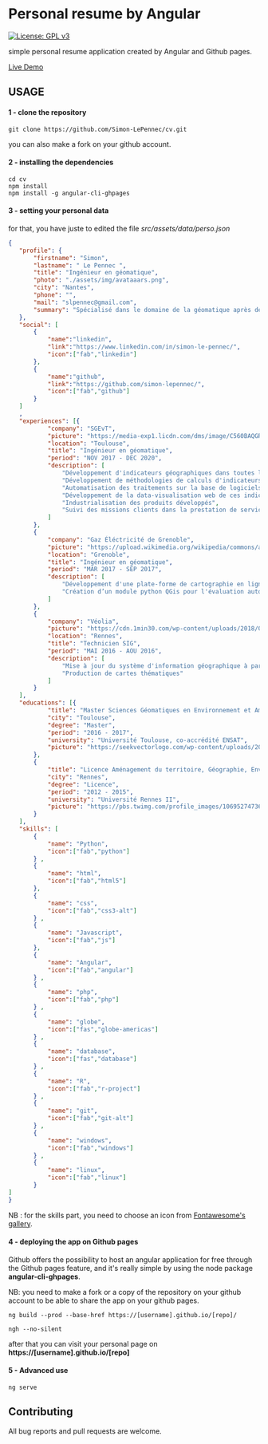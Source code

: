 # Personal resume by Angular
[![License: GPL v3](https://img.shields.io/badge/License-GPLv3-blue.svg)](https://www.gnu.org/licenses/gpl-3.0) 



simple personal resume application created by Angular and Github pages.

 [Live Demo](https://simon-lepennec.github.io/cv)



## USAGE

#### 1 - clone the repository 

```shell
git clone https://github.com/Simon-LePennec/cv.git
```

you can also make a fork on your github account. 

#### 2 - installing the dependencies
```shell
cd cv 
npm install 
npm install -g angular-cli-ghpages
```

#### 3 - setting your personal data

for that, you have juste to edited the file _src/assets/data/perso.json_


 ```json
 {
    "profile": {
        "firstname": "Simon",
        "lastname": " Le Pennec ",
        "title": "Ingénieur en géomatique",
        "photo": "./assets/img/avataaars.png",
        "city": "Nantes",
        "phone": "",
        "mail": "slpennec@gmail.com",
        "summary": "Spécialisé dans le domaine de la géomatique après des études de géographie, je dispose d’une connaissance approfondie des outils de cartographie et de traitement d’images. Je maîtrise les technologies SIG Open Sources me permettant de les exploiter sur l’ensemble de la chaîne de traitement, de la manipulation et l’analyse de la donnée géographique à sa valorisation par la visualisation web."
    },
    "social": [
        {
            "name":"linkedin",
            "link":"https://www.linkedin.com/in/simon-le-pennec/",
            "icon":["fab","linkedin"]
        },
        {
            "name":"github",
            "link":"https://github.com/simon-lepennec/",
            "icon":["fab","github"]
        }
    ]
    ,
    "experiences": [{
            "company": "SGEvT",
            "picture": "https://media-exp1.licdn.com/dms/image/C560BAQGRClS0CmuLvA/company-logo_200_200/0?e=2159024400&v=beta&t=gZZTjAs11J7xvLuECcT6ZlVbBre8KvwSZSqaBLfV508",
            "location": "Toulouse",
            "title": "Ingénieur en géomatique",
            "period": "NOV 2017 - DEC 2020",
            "description": [
                "Développement d'indicateurs géographiques dans toutes les thématiques de l'aménagement du territoire pour l'aide à la décision de politiques publiques",
                "Développement de méthodologies de calculs d'indicateurs",
                "Automatisation des traitements sur la base de logiciels et librairies libres (Pyhton, SQL, R ...)",
                "Développement de la data-visualisation web de ces indicateurs",
                "Industrialisation des produits développés",
                "Suivi des missions clients dans la prestation de services de l'application TEREvAL"
            ]
        },
        {
            "company": "Gaz Éléctricité de Grenoble",
            "picture": "https://upload.wikimedia.org/wikipedia/commons/a/a1/Logo_GEG.jpg",
            "location": "Grenoble",
            "title": "Ingénieur en géomatique",
            "period": "MAR 2017 - SEP 2017",
            "description": [
                "Développement d'une plate-forme de cartographie en ligne pour l'aide à la prospection et l'implantation de projets éoliens, hydro-électriques, photovoltaïques, et de méthanisation.  Mise en place d'une infrastructure PostGIS-GeoServer-OpenLayers sur serveur CentOS, programmation HTML, PHP et JavaScript",
                "Création d’un module python QGis pour l'évaluation automatique de potentiel de puissance d'installations hydro-électrique selon la localisation des centrales"
            ]
        },
        {
            "company": "Véolia",
            "picture": "https://cdn.1min30.com/wp-content/uploads/2018/04/logo-Veolia.jpg",
            "location": "Rennes",
            "title": "Technicien SIG",
            "period": "MAI 2016 - AOU 2016",
            "description": [
                "Mise à jour du système d'information géographique à partir de plans de récolement réseaux issus de la DAO, à l’aide des solutions ArcGis, Autocad et FME",
                "Production de cartes thématiques"
            ]
        }
    ],
    "educations": [{
            "title": "Master Sciences Géomatiques en Environnement et Aménagement (SIGMA)",
            "city": "Toulouse",
            "degree": "Master",
            "period": "2016 - 2017",
            "university": "Université Toulouse, co-accrédité ENSAT",
            "picture": "https://seekvectorlogo.com/wp-content/uploads/2019/09/universite-federale-toulouse-midi-pyrenees-vector-logo-small.png"
        },
        {
            "title": "Licence Aménagement du territoire, Géographie, Environnement",
            "city": "Rennes",
            "degree": "Licence",
            "period": "2012 - 2015",
            "university": "Université Rennes II",
            "picture": "https://pbs.twimg.com/profile_images/1069527473635958784/MftAfLHn_400x400.jpg"
        }
    ],
    "skills": [
        {
            "name": "Python",
            "icon":["fab","python"]
        } , 
        {
            "name": "html",
            "icon":["fab","html5"]
        },
        {
            "name": "css",
            "icon":["fab","css3-alt"]
        } ,
        {
            "name": "Javascript",
            "icon":["fab","js"]
        }, 
        {
            "name": "Angular",
            "icon":["fab","angular"]
        } ,
        {
            "name": "php",
            "icon":["fab","php"]
        } ,
        {
            "name": "globe",
            "icon":["fas","globe-americas"]
        } ,
        {
            "name": "database",
            "icon":["fas","database"]
        } ,
        {
            "name": "R",
            "icon":["fab","r-project"]
        } ,
        {
            "name": "git",
            "icon":["fab","git-alt"]
        } ,
        {
            "name": "windows",
            "icon":["fab","windows"]
        } ,
        {
            "name": "linux",
            "icon":["fab","linux"]
        }
]
}
```

NB : for the skills part, you need to choose an icon from [Fontawesome's gallery](https://fontawesome.com/icons?d=gallery).


#### 4 - deploying the app on Github pages 

Github offers the possibility to host an angular application for free through the Github pages feature, and it's really simple by using the node package **angular-cli-ghpages**.

NB: you need to make a fork or a copy of the repository on your github account to be able to share the app on your github pages.


```shell
ng build --prod --base-href https://[username].github.io/[repo]/

ngh --no-silent
```

after that you can visit your personal page on **https://[username].github.io/[repo]**


#### 5 - Advanced use

```shell
ng serve
```

## Contributing

All bug reports and pull requests are welcome. 
